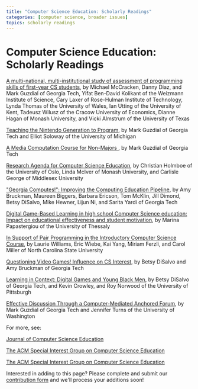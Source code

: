```yaml
---
title: "Computer Science Education: Scholarly Readings"
categories: [computer science, broader issues]
topics: scholarly readings
---
```

# Computer Science Education: Scholarly Readings

[A multi-national, multi-institutional study of assessment of programming skills of first-year CS students](http://citeseerx.ist.psu.edu/viewdoc/download?doi=10.1.1.180.3706&amp;rep=rep1&amp;type=pdf), by Michael McCracken, Danny Diaz, and Mark Guzdial of Georgia Tech, Yifat Ben-David Kolikant of the Weizmann Institute of Science, Cary Laxer of Rose-Hulman Institute of Technology, Lynda Thomas of the University of Wales, Ian Utting of the University of Kent, Tadeusz Wilusz of the Cracow University of Economics, Dianne Hagan of Monash University, and Vicki Almstrum of the University of Texas

[Teaching the Nintendo Generation to Program](http://www.researchgate.net/profile/Elliot_Soloway/publication/220420326_Teaching_the_Nintendo_generation_to_program/links/0912f512cb2e8c14f0000000.pdf), by Mark Guzdial of Georgia Tech and Elliot Soloway of the University of Michigan

[A Media Computation Course for Non-Majors
](http://coweb.cc.gatech.edu/mediaComp-plan/uploads/37/ITICSE-mediacomp2.pdf), by Mark Guzdial of Georgia Tech

[Research Agenda for Computer Science Education](http://www.fing.edu.uy/grupos/nifcc/material/2015/13th-holmboe.pdf), by Christian Holmboe of the University of Oslo, Linda McIver of Monash University, and Carlisle George of Middlesex University

["Georgia Computes!": Improving the Computing Education Pipeline](http://s3.amazonaws.com/academia.edu.documents/30892229/Yardi_ComputingEducation09.pdf?AWSAccessKeyId=AKIAJ56TQJRTWSMTNPEA&amp;Expires=1441083900&amp;Signature=N312lPftE6pUZtWwsEHGCEFMuWw%3D&amp;response-content-disposition=inline), by Amy Bruckman, Maureen Biggers, Barbara Ericson, Tom McKlin, Jill Dimond, Betsy DiSalvo, Mike Hewner, Lijun Ni, and Sarita Yardi of Georgia Tech

[Digital Game-Based Learning in high school Computer Science education: Impact on educational effectiveness and student motivation](http://130.216.33.163/courses/compsci747s2c/lectures/paul/GameBasedLearning_CSEducation.pdf), by Marina Papastergiou of the University of Thessaly

[In Support of Pair Programming in the Introductory Computer Science Course](http://collaboration.csc.ncsu.edu/laurie/Papers/PP%20in%20Introductory_CSED.pdf), by Laurie Williams, Eric Wiebe, Kai Yang, Miriam Ferzli, and Carol Miller of North Carolina State University

[Questioning Video Games! Influence on CS Interest](http://www.researchgate.net/profile/Betsy_Disalvo/publication/220795048_Questioning_video_games'_influence_on_CS_interest/links/54ff3dbe0cf2741b69f5b6a6.pdf), by Betsy DiSalvo and Amy Bruckman of Georgia Tech

[Learning in Context: Digital Games and Young Black Men](http://citeseerx.ist.psu.edu/viewdoc/download?doi=10.1.1.206.624&amp;rep=rep1&amp;type=pdf), by Betsy DiSalvo of Georgia Tech, and Kevin Crowley, and Roy Norwood of the University of Pittsburgh

[Effective Discussion Through a Computer-Mediated Anchored Forum](http://miwalab.cog.human.nagoya-u.ac.jp/database/paper/2002-12-10.pdf), by Mark Guzdial of Georgia Tech and Jennifer Turns of the University of Washington


For more, see:

[Journal of Computer Science Education](http://www.tandfonline.com/toc/ncse20/current#.VeUSsPlViko)

[The ACM Special Interest Group on Computer Science Education](http://www.sigcse.org/)

[The ACM Special Interest Group on Computer Science Education](http://cseducation.org/)


Interested in adding to this page? Please complete and submit our [contribution form](https://docs.google.com/forms/d/19Z8PwYZ-JQn_EIds5M3YfwgVGKJdTadeknPt770c8RU/viewform?usp=send_form) and we'll process your additions soon!



